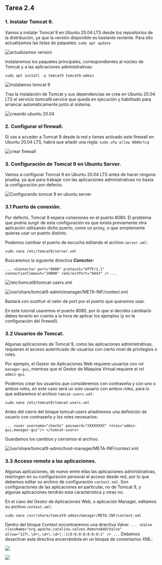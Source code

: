 ## Tarea 2.4 
### 1. Instalar Tomcat 9.

Vamos a instalar Tomcat 9 en Ubuntu 20.04 LTS desde los repositorios de la distribución, ya que la versión disponible es bastante reciente. Para ello actualizamos las listas de paquetes:
`sudo apt update`

![actualizamos version](4.jpg)

Instalaremos los paquetes principales, correspondientes al núcleo de Tomcat y a las aplicaciones administrativas:

`sudo apt install -y tomcat9 tomcat9-admin`

![instalamos tomcat 9](5.jpg)

Tras la instalación de Tomcat y sus dependencias se crea en Ubuntu 20.04 LTS el servicio tomcat9.service que queda en ejecución y habilitado para arrancar automáticamente junto al sistema.

![creando ubuntu 20.04](6.jpg)

### 2. Configurar el firewall.

Si vas a acceder a Tomcat 9 desde la red y tienes activado este firewall en Ubuntu 20.04 LTS, habrá que añadir una regla:
`sudo ufw allow 8080/tcp`

![crear firewall](7.jpg)

### 3. Configuración de Tomcat 9 en Ubuntu Server.
Vamos a configurar Tomcat 9 en Ubuntu 20.04 LTS antes de hacer ninguna prueba, ya que para trabajar con las aplicaciones administrativas no basta la configuración por defecto.

![Configurando tomcat 9 en ubuntu server](8.jpg)

### 3.1 Puerto de conexión.
Por defecto, Tomcat 9 espera conexiones en el puerto 8080. El problema que podría surgir de esta configuración es que exista previamente otra aplicación utilizando dicho puerto, como un proxy, o que simplemente quieras usar un puerto distinto.

Podemos cambiar el puerto de escucha editando el archivo `server.xml`:

`sudo nano /etc/tomcat9/server.xml`

Buscaremos la siguiente directiva ***Conector:***

`...
    <Connector port="8080" protocol="HTTP/1.1"
               connectionTimeout="20000"
               redirectPort="8443" />
...`

![/etc/tomcat9/tomcat-users.xml](9.jpg)

![/usr/share/tomcat9-admin/manager/META-INF/context.xml](10.jpg)

Bastará con sustituir el valor de port por el puerto que queramos usar.

En este tutorial usaremos el puerto 8080, por lo que si decides cambiarlo debes tenerlo en cuenta a la hora de aplicar los ejemplos (y en la configuración del firewall).

### 3.2 Usuarios de Tomcat.
Algunas aplicaciones de Tomcat 9, como las aplicaciones administrativas, requieren el acceso autenticado de usuarios con cierto nivel de privilegios o roles.

Por ejemplo, el Gestor de Aplicaciones Web requiere usuarios con rol `manager-gui`, mientras que el Gestor de Máquina Virtual requiere el rol `admin-gui`.

Podemos crear los usuarios que consideremos con contraseña y con uno o ambos roles, en este caso será un solo usuario con ambos roles, para lo que editaremos el archivo `tomcat-users.xml`:

`sudo nano /etc/tomcat9/tomcat-users.xml`

Antes del cierre del bloque tomcat-users añadiremos una definición de usuario con contraseña y los roles necesarios:

`...
        <user username="chacho" password="XXXXXXXX" roles="admin-gui,manager-gui"/>
</tomcat-users>`

Guardamos los cambios y cerramos el archivo.

![/usr/share/tomcat9-admin/host-manager/META-INF/context.xml](11.jpg)

### 3.3 Acceso remoto a las aplicaciones.
Algunas aplicaciones, de nuevo entre ellas las aplicaciones administrativas, restringen en su configuración personal el acceso desde red, por lo que debemos editar su archivo de configuración `context.xml`. Son configuraciones de las aplicaciones en particular, no de Tomcat 9, y algunas aplicaciones tendrán esta característica y otras no.

En el caso del Gestor de Aplicaciones Web, o aplicación Manager, editamos su archivo `context.xml`:

`sudo nano /usr/share/tomcat9-admin/manager/META-INF/context.xml`

Dentro del bloque Context encontraremos una directiva Valve:
`
...
  <Valve className="org.apache.catalina.valves.RemoteAddrValve"
         allow="127\.\d+\.\d+\.\d+|::1|0:0:0:0:0:0:0:1" />
...
`
Debemos desactivar esta directiva encerrándola en un bloque de comentarios XML:

![](12.jpg)

![](13.jpg)